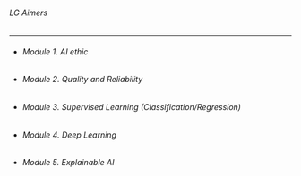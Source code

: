 ###### LG Aimers

---

* ###### Module 1. AI ethic
* ###### Module 2. Quality and Reliability
* ###### Module 3. Supervised Learning (Classification/Regression)
* ###### Module 4. Deep Learning
* ###### Module 5. Explainable AI